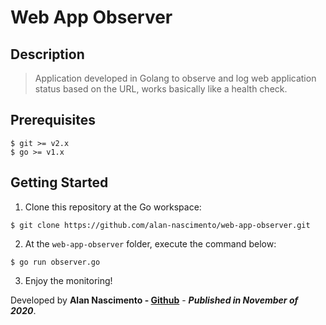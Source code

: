 # Web App Observer

## Description

> Application developed in Golang to observe and log web application status based on the URL, works basically like a health check.

## Prerequisites

```
$ git >= v2.x
$ go >= v1.x
```

## Getting Started

1. Clone this repository at the Go workspace:

```
$ git clone https://github.com/alan-nascimento/web-app-observer.git
```

2. At the `web-app-observer` folder, execute the command below:

```
$ go run observer.go
```

3. Enjoy the monitoring!

Developed by **Alan Nascimento - [Github](https://github.com/alan-nascimento)** - **_Published in November of 2020_**.
